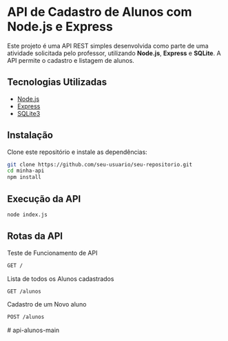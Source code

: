 # API de Cadastro de Alunos com Node.js e Express

Este projeto é uma API REST simples desenvolvida como parte de uma atividade solicitada pelo professor, utilizando **Node.js**, **Express** e **SQLite**. A API permite o cadastro e listagem de alunos.

## Tecnologias Utilizadas

- [Node.js](https://nodejs.org/)
- [Express](https://expressjs.com/)
- [SQLite3](https://www.sqlite.org/index.html)

## Instalação

Clone este repositório e instale as dependências:

```bash
git clone https://github.com/seu-usuario/seu-repositorio.git
cd minha-api
npm install
```

## Execução da API

```bash
node index.js
```

## Rotas da API

Teste de Funcionamento de API

```bash
GET /
```

Lista de todos os Alunos cadastrados

```bash
GET /alunos
```

Cadastro de um Novo aluno

```bash
POST /alunos
```
#   a p i - a l u n o s - m a i n  
 